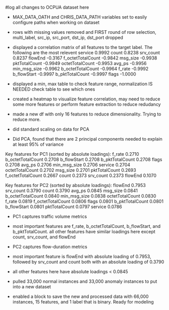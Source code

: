 #log all changes to OCPUA dataset here

- MAX_DATA_OATH and CHRIS_DATA_PATH variables set to easily configure paths when working on dataset
- rows with missing values removed and FIRST round of row selection, multi_label, src_ip, src_port, dst_ip, dst_port dropped
- displayed a correlation matrix of all features to the target label. The following are the most relevent
  service 0.9992
  count 0.8238
  srv_count 0.8237
  flowEnd -0.3167
  f_octetTotalCount -0.9842
  msg_size -0.9938
  pktTotalCount -0.9949
  octetTotalCount -0.9953
  avg_ps -0.9956
  min_msg_size -0.9962
  b_octetTotalCount -0.9964
  f_rate -0.9992
  b_flowStart -0.9997
  b_pktTotalCount -0.9997
  flags -1.0000

- displayed a min, max table to check feature range, normalization IS NEEDED check table to see which ones
- created a heatmap to visualize feature correlation, may need to reduce some more features or perform feature extraction to reduce redudancy
- made a new df with only 16 features to reduce dimensionality. Trying to reduce more.

- did standard scaling on data for PCA
- Did PCA, found that there are 2 principal components needed to explain at least 95% of variance

Key features for PC1 (sorted by absolute loadings):
f_rate 0.2710
b_octetTotalCount 0.2708
b_flowStart 0.2708
b_pktTotalCount 0.2708
flags 0.2708
avg_ps 0.2706
min_msg_size 0.2706
service 0.2704
octetTotalCount 0.2702
msg_size 0.2701
pktTotalCount 0.2693
f_octetTotalCount 0.2667
count 0.2373
srv_count 0.2373
flowEnd 0.1070

Key features for PC2 (sorted by absolute loadings):
flowEnd 0.7953
srv_count 0.3790
count 0.3790
avg_ps 0.0845
msg_size 0.0841
b_octetTotalCount 0.0840
min_msg_size 0.0838
octetTotalCount 0.0830
f_rate 0.0819
f_octetTotalCount 0.0806
flags 0.0801
b_pktTotalCount 0.0801
b_flowStart 0.0801
pktTotalCount 0.0797
service 0.0786

- PC1 captures traffic volume metrics
- most important features are f_rate, b_octetTotalCount, b_flowStart, and b_pktTotalCount. all other features have similar loadings here except count, srv_count, and flowEnd

- PC2 captures flow-duration metrics
- most important feature is flowEnd with absolute loading of 0.7953, followed by srv_count and count both with an absolute loading of 0.3790
- all other features here have absolute loadings < 0.0845

- pulled 33,000 normal instances and 33,000 anomaly instances to put into a new dataset
- enabled a block to save the new and processed data with 66,000 instances, 15 features, and 1 label that is binary. Ready for modeling
